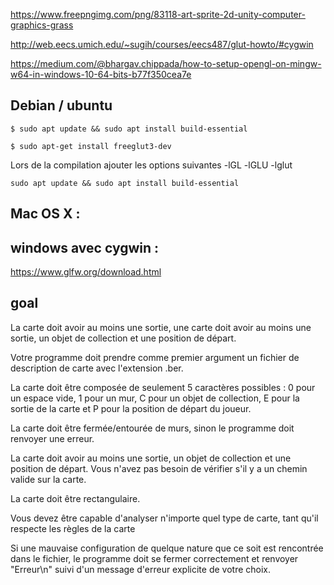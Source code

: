 

https://www.freepngimg.com/png/83118-art-sprite-2d-unity-computer-graphics-grass

http://web.eecs.umich.edu/~sugih/courses/eecs487/glut-howto/#cygwin

https://medium.com/@bhargav.chippada/how-to-setup-opengl-on-mingw-w64-in-windows-10-64-bits-b77f350cea7e

## Debian / ubuntu

```
$ sudo apt update && sudo apt install build-essential

$ sudo apt-get install freeglut3-dev 

```
Lors de la compilation ajouter les options suivantes -lGL -lGLU -lglut 

```
sudo apt update && sudo apt install build-essential
```
## Mac OS X :


## windows avec cygwin :


https://www.glfw.org/download.html

## goal

La carte doit avoir au moins une sortie, une carte doit avoir au moins une 
sortie, un objet de collection et une position de départ.

Votre programme doit prendre comme premier argument un fichier de description 
de carte avec l'extension .ber.

La carte doit être composée de seulement 5 caractères possibles :
0 pour un espace vide, 1 pour un mur, C pour un objet de collection, E pour la 
sortie de la carte et P pour la position de départ du joueur.

La carte doit être fermée/entourée de murs, sinon le programme doit renvoyer
une erreur.

La carte doit avoir au moins une sortie, un objet de collection et une position
de départ. Vous n'avez pas besoin de vérifier s'il y a un chemin valide 
sur la carte.

La carte doit être rectangulaire.

Vous devez être capable d'analyser n'importe quel type de carte, tant qu'il 
respecte les règles de la carte

Si une mauvaise configuration de quelque nature que ce soit est rencontrée dans 
le fichier, le programme doit se fermer correctement et renvoyer "Erreur\n" 
suivi d'un message d'erreur explicite de votre choix.
